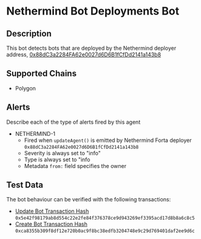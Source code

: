 # Nethermind Bot Deployments Bot

## Description

This bot detects bots that are deployed by the Nethermind deployer address, [0x88dC3a2284FA62e0027d6D6B1fCfDd2141a143b8](https://polygonscan.com/address/0x88dC3a2284FA62e0027d6D6B1fCfDd2141a143b8)

## Supported Chains

- Polygon

## Alerts

Describe each of the type of alerts fired by this agent

- NETHERMIND-1
  - Fired when `updateAgent()` is emitted by Nethermind Forta deployer `0x88dC3a2284FA62e0027d6D6B1fCfDd2141a143b8`
  - Severity is always set to "info"
  - Type is always set to "info
  - Metadata `from:` field specifies the owner

## Test Data

The bot behaviour can be verified with the following transactions:

- [Update Bot Transaction Hash](https://polygonscan.com/tx/0x5e42f98179ab8d554c22e2fe84f376378ce9d943269ef3395acd17d8b8a6c8c5) `0x5e42f98179ab8d554c22e2fe84f376378ce9d943269ef3395acd17d8b8a6c8c5`
- [Create Bot Transaction Hash](https://polygonscan.com/tx/0xca8355b309f8df12e720b0ac9f8bc38edfb3204748e9c29d769401daf2ee9d6c) `0xca8355b309f8df12e720b0ac9f8bc38edfb3204748e9c29d769401daf2ee9d6c`

